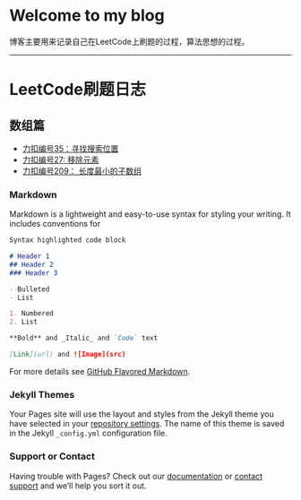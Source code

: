 # Welcome to my blog

博客主要用来记录自己在LeetCode上刷题的过程，算法思想的过程。

***

# LeetCode刷题日志

## 数组篇

* [力扣编号35：寻找搜索位置](https://mp.weixin.qq.com/s/Nd9ENyh16mxsat0WQpkqSw)
* [力扣编号27: 移除元素](https://mp.weixin.qq.com/s/Ee797oQOnan4CuxW5NwDuQ)
* [力扣编号209： 长度最小的子数组](https://mp.weixin.qq.com/s/sSJSJxa0mvS-uLsn0vA8lA)

### Markdown

Markdown is a lightweight and easy-to-use syntax for styling your writing. It includes conventions for

```markdown
Syntax highlighted code block

# Header 1
## Header 2
### Header 3

- Bulleted
- List

1. Numbered
2. List

**Bold** and _Italic_ and `Code` text

[Link](url) and ![Image](src)
```

For more details see [GitHub Flavored Markdown](https://guides.github.com/features/mastering-markdown/).

### Jekyll Themes

Your Pages site will use the layout and styles from the Jekyll theme you have selected in your [repository settings](https://github.com/Jachin0328/test/settings). The name of this theme is saved in the Jekyll `_config.yml` configuration file.

### Support or Contact

Having trouble with Pages? Check out our [documentation](https://docs.github.com/categories/github-pages-basics/) or [contact support](https://support.github.com/contact) and we’ll help you sort it out.
